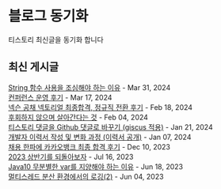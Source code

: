 # 블로그 동기화
티스토리 최신글을 동기화 합니다  

## 최신 게시글
[String 함수 사용을 조심해야 하는 이유](https://imksh.com/125) - Mar 31, 2024<br>
[컨퍼런스 운영 후기](https://imksh.com/124) - Mar 17, 2024<br>
[넥슨 공채 넥토리얼 최종합격, 정규직 전환 후기](https://imksh.com/123) - Feb 18, 2024<br>
[후회하지 않으며 살아간다는 것](https://imksh.com/122) - Feb 04, 2024<br>
[티스토리 댓글을 Github 댓글로 바꾸기 (giscus 적용)](https://imksh.com/121) - Jan 21, 2024<br>
[개발자 이력서 작성 및 변화 과정 (이력서 공개)](https://imksh.com/120) - Jan 07, 2024<br>
[채용 한파에 카카오뱅크 최종 합격 후기](https://imksh.com/119) - Dec 10, 2023<br>
[2023 상반기를 되돌아보자](https://imksh.com/118) - Jul 16, 2023<br>
[Java10 무분별한 var를 지양해야 하는 이유](https://imksh.com/117) - Jun 18, 2023<br>
[멀티스레드 분산 환경에서의 로깅(2)](https://imksh.com/116) - Jun 04, 2023<br>
